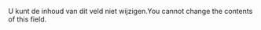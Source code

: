 <span data-ttu-id="7dc1b-101">U kunt de inhoud van dit veld niet wijzigen.</span><span class="sxs-lookup"><span data-stu-id="7dc1b-101">You cannot change the contents of this field.</span></span>
